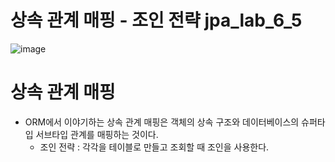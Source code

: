 # 상속 관계 매핑 - 조인 전략 jpa_lab_6_5

![image](https://github.com/3songsongsong3/jpa_lab_6_5/assets/73326851/b96694fe-aa0d-4ba3-92dd-e5d37d22add8)

# 상속 관계 매핑
* ORM에서 이야기하는 상속 관계 매핑은 객체의 상속 구조와 데이터베이스의 슈퍼타입 서브타입 관계를 매핑하는 것이다.
  * 조인 전략 : 각각을 테이블로 만들고 조회할 때 조인을 사용한다.

